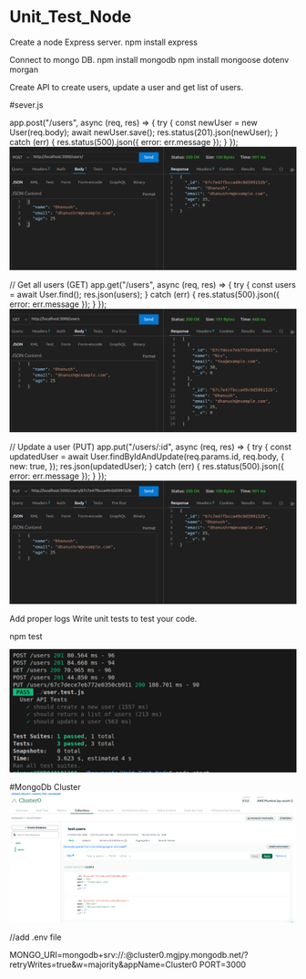 # Unit_Test_Node

Create a node Express server.
npm install express

Connect to mongo DB.
npm install mongodb
npm install mongoose dotenv morgan

Create API to create users, update a user and get list of users.

#sever.js

app.post("/users", async (req, res) => {
try {
const newUser = new User(req.body);
await newUser.save();
res.status(201).json(newUser);
} catch (err) {
res.status(500).json({ error: err.message });
}
});
![alt text](image-2.png)

// Get all users (GET)
app.get("/users", async (req, res) => {
try {
const users = await User.find();
res.json(users);
} catch (err) {
res.status(500).json({ error: err.message });
}
});
![alt text](image.png)

// Update a user (PUT)
app.put("/users/:id", async (req, res) => {
try {
const updatedUser = await User.findByIdAndUpdate(req.params.id, req.body, {
new: true,
});
res.json(updatedUser);
} catch (err) {
res.status(500).json({ error: err.message });
}
});
![alt text](image-1.png)

Add proper logs Write unit tests to test your code.

npm test

![alt text](image-3.png)

#MongoDb Cluster
![alt text](image-4.png)

//add .env file

MONGO_URI=mongodb+srv://<dbAdmin>:<password>@cluster0.mgjpy.mongodb.net/?retryWrites=true&w=majority&appName=Cluster0
PORT=3000
